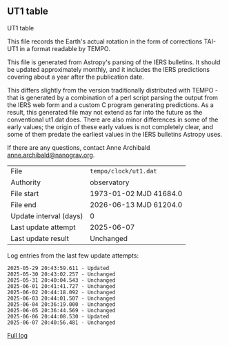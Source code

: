 
## UT1 table

UT1 table

This file records the Earth's actual rotation in the form of
corrections TAI-UT1 in a format readable by TEMPO.

This file is generated from Astropy's parsing of the IERS
bulletins. It should be updated approximately monthly, and it
includes the IERS predictions covering about a year after the
publication date.

This differs slightly from the version traditionally distributed
with TEMPO - that is generated by a combination of a perl script
parsing the output from the IERS web form and a custom C program
generating predictions. As a result, this generated file may not
extend as far into the future as the conventional ut1.dat does.
There are also minor differences in some of the early values; the
origin of these early values is not completely clear, and some of
them predate the earliest values in the IERS bulletins Astropy uses.

If there are any questions, contact Anne Archibald
<anne.archibald@nanograv.org>.

|     |     |
|:--- |:--- |
| File | `tempo/clock/ut1.dat` |
| Authority | observatory |
| File start | 1973-01-02 MJD 41684.0 |
| File end | 2026-06-13 MJD 61204.0 |
| Update interval (days) | 0 |
| Last update attempt | 2025-06-07 |
| Last update result | Unchanged |

Log entries from the last few update attempts:
```
2025-05-29 20:43:59.611 - Updated
2025-05-30 20:43:02.257 - Unchanged
2025-05-31 20:40:04.543 - Unchanged
2025-06-01 20:41:41.727 - Unchanged
2025-06-02 20:44:18.092 - Unchanged
2025-06-03 20:44:01.507 - Unchanged
2025-06-04 20:36:19.000 - Unchanged
2025-06-05 20:36:44.569 - Unchanged
2025-06-06 20:44:08.530 - Updated
2025-06-07 20:40:56.481 - Unchanged
```
[Full log](https://raw.githubusercontent.com/ipta/pulsar-clock-corrections/main/log/tempo/clock/ut1.dat.log)
